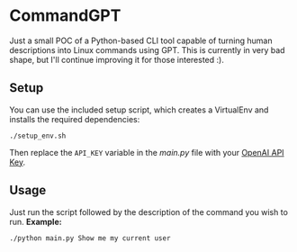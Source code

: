 # CommandGPT

Just a small POC of a Python-based CLI tool capable of turning human descriptions into Linux commands using GPT.
This is currently in very bad shape, but I'll continue improving it for those interested :).

## Setup

You can use the included setup script, which creates a VirtualEnv and installs the required dependencies:

    ./setup_env.sh

Then replace the `API_KEY` variable in the *main.py* file with your [OpenAI API Key](https://platform.openai.com/account/api-keys).

## Usage

Just run the script followed by the description of the command you wish to run.
**Example:**

    ./python main.py Show me my current user
